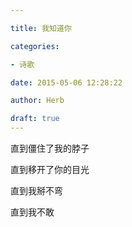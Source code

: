 ```yaml
---

title: 我知道你

categories:

- 诗歌

date: 2015-05-06 12:28:22

author: Herb

draft: true
---
```


直到僵住了我的脖子

直到移开了你的目光

直到我掰不弯

直到我不敢